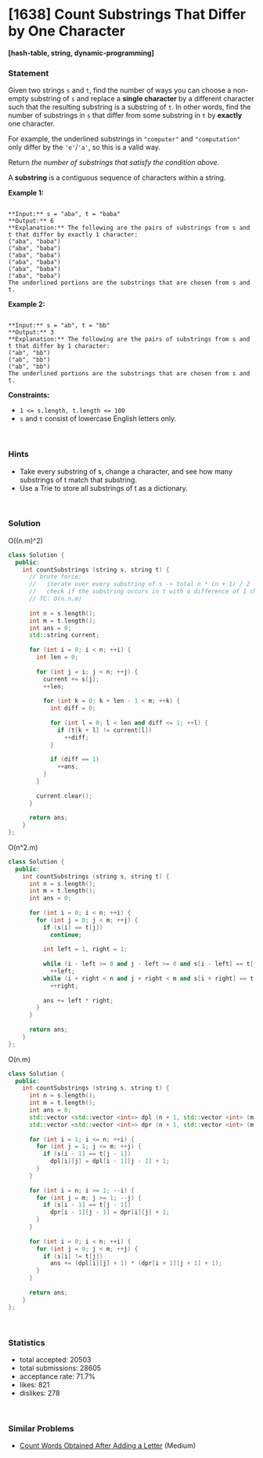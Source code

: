 # [1638] Count Substrings That Differ by One Character

**[hash-table, string, dynamic-programming]**

### Statement

Given two strings `s` and `t`, find the number of ways you can choose a non-empty substring of `s` and replace a **single character** by a different character such that the resulting substring is a substring of `t`. In other words, find the number of substrings in `s` that differ from some substring in `t` by **exactly** one character.

For example, the underlined substrings in `"computer"` and `"computation"` only differ by the `'e'`/`'a'`, so this is a valid way.

Return *the number of substrings that satisfy the condition above.*

A **substring** is a contiguous sequence of characters within a string.


**Example 1:**

```

**Input:** s = "aba", t = "baba"
**Output:** 6
**Explanation:** The following are the pairs of substrings from s and t that differ by exactly 1 character:
("aba", "baba")
("aba", "baba")
("aba", "baba")
("aba", "baba")
("aba", "baba")
("aba", "baba")
The underlined portions are the substrings that are chosen from s and t.

```

​​**Example 2:**

```

**Input:** s = "ab", t = "bb"
**Output:** 3
**Explanation:** The following are the pairs of substrings from s and t that differ by 1 character:
("ab", "bb")
("ab", "bb")
("ab", "bb")
​​​​The underlined portions are the substrings that are chosen from s and t.

```

**Constraints:**
* `1 <= s.length, t.length <= 100`
* `s` and `t` consist of lowercase English letters only.


<br>

### Hints

- Take every substring of s, change a character, and see how many substrings of t match that substring.
- Use a Trie to store all substrings of t as a dictionary.

<br>

### Solution

O((n.m)^2)

```cpp
class Solution {
  public:
    int countSubstrings (string s, string t) {
      // brute force:
      //   iterate over every substring of s -> total n * (n + 1) / 2
      //   check if the substring occurs in t with a difference of 1 character -> m - n
      // TC: O(n.n.m)
      
      int n = s.length();
      int m = t.length();
      int ans = 0;
      std::string current;
      
      for (int i = 0; i < n; ++i) {
        int len = 0;
        
        for (int j = i; j < n; ++j) {
          current += s[j];
          ++len;
          
          for (int k = 0; k + len - 1 < m; ++k) {
            int diff = 0;
            
            for (int l = 0; l < len and diff <= 1; ++l) {
              if (t[k + l] != current[l])
                ++diff;
            }
            
            if (diff == 1)
              ++ans;
          }
        }
        
        current.clear();
      }
      
      return ans;
    }
};
```

O(n^2.m)

```cpp
class Solution {
  public:
    int countSubstrings (string s, string t) {
      int n = s.length();
      int m = t.length();
      int ans = 0;
    
      for (int i = 0; i < n; ++i) {
        for (int j = 0; j < m; ++j) {
          if (s[i] == t[j])
            continue;
          
          int left = 1, right = 1;
          
          while (i - left >= 0 and j - left >= 0 and s[i - left] == t[j - left])
            ++left;
          while (i + right < n and j + right < m and s[i + right] == t[j + right])
            ++right;
          
          ans += left * right;
        }
      }
      
      return ans;
    }
};
```

O(n.m)

```cpp
class Solution {
  public:
    int countSubstrings (string s, string t) {
      int n = s.length();
      int m = t.length();
      int ans = 0;
      std::vector <std::vector <int>> dpl (n + 1, std::vector <int> (m + 1));
      std::vector <std::vector <int>> dpr (n + 1, std::vector <int> (m + 1));
      
      for (int i = 1; i <= n; ++i) {
        for (int j = 1; j <= m; ++j) {
          if (s[i - 1] == t[j - 1])
            dpl[i][j] = dpl[i - 1][j - 1] + 1;
        }
      }
      
      for (int i = n; i >= 1; --i) {
        for (int j = m; j >= 1; --j) {
          if (s[i - 1] == t[j - 1])
            dpr[i - 1][j - 1] = dpr[i][j] + 1;
        }
      }
      
      for (int i = 0; i < n; ++i) {
        for (int j = 0; j < m; ++j) {
          if (s[i] != t[j])
            ans += (dpl[i][j] + 1) * (dpr[i + 1][j + 1] + 1);
        }
      }
      
      return ans;
    }
};
```

<br>

### Statistics

- total accepted: 20503
- total submissions: 28605
- acceptance rate: 71.7%
- likes: 821
- dislikes: 278

<br>

### Similar Problems

- [Count Words Obtained After Adding a Letter](https://leetcode.com/problems/count-words-obtained-after-adding-a-letter) (Medium)
